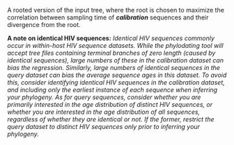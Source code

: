 A rooted version of the input tree, where the root is chosen to maximize the correlation between sampling time of **_calibration_** sequences and their divergence from the root.

**A note on identical HIV sequences:** *Identical HIV sequences commonly occur in within-host HIV sequence datasets.  While the phylodating tool will accept tree files containing terminal branches of zero length (caused by identical sequences), large numbers of these in the calibration dataset can bias the regression. Similarly, large numbers of identical sequences in the query dataset can bias the average sequence ages in this dataset.  To avoid this, consider identifying identical HIV sequences in the calibration dataset, and including only the earliest instance of each sequence when inferring your phylogeny.  As for query sequences, consider whether you are primarily interested in the age distribution of distinct HIV sequences, or whether you are interested in the age distribution of all sequences, regardless of whether they are identical or not.  If the former, restrict the query dataset to distinct HIV sequences only prior to inferring your phylogeny.*
